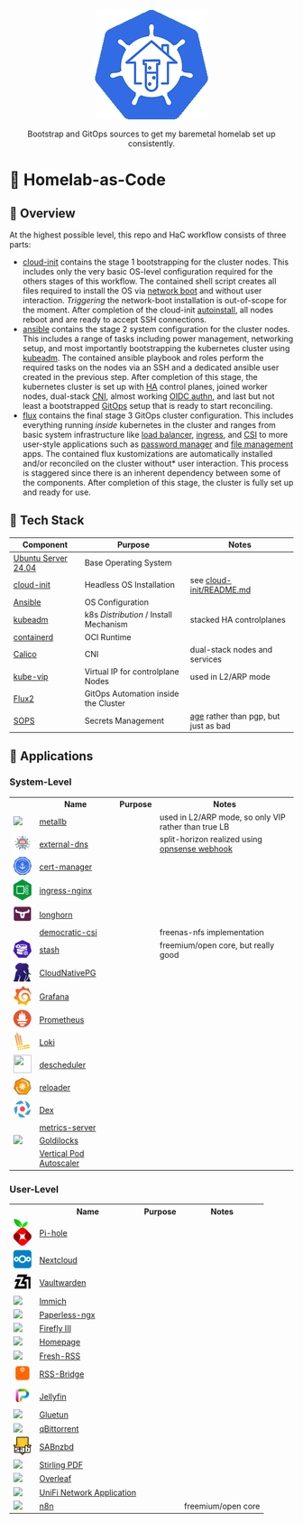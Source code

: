 <div align="center">

![alt text](logo.png "Title")

Bootstrap and GitOps sources to get my baremetal homelab set up consistently.

</div>

# 🏡 Homelab-as-Code

## 🔰 Overview

At the highest possible level, this repo and HaC workflow consists of three parts:
- [cloud-init](cloud-init) contains the stage 1 bootstrapping for the cluster nodes.
  This includes only the very basic OS-level configuration required for the others stages of this workflow.
  The contained shell script creates all files required to install the OS via [network boot](https://ubuntu.com/server/docs/how-to-netboot-the-server-installer-on-amd64) and without user interaction.
  _Triggering_ the network-boot installation is out-of-scope for the moment.
  After completion of the cloud-init [autoinstall](https://canonical-subiquity.readthedocs-hosted.com/en/latest/intro-to-autoinstall.html), all nodes reboot and are ready to accept SSH connections.
- [ansible](ansible) contains the stage 2 system configuration for the cluster nodes.
  This includes a range of tasks including power management, networking setup, and most importantly bootstrapping the kubernetes cluster using [kubeadm](https://kubernetes.io/docs/reference/setup-tools/kubeadm/).
  The contained ansible playbook and roles perform the required tasks on the nodes via an SSH and a dedicated ansible user created in the previous step.
  After completion of this stage, the kubernetes cluster is set up with [HA](https://kube-vip.io/) control planes, joined worker nodes, dual-stack [CNI](https://www.tigera.io/tigera-products/calico/), almost working [OIDC authn](https://dexidp.io/), and last but not least a bootstrapped [GitOps](https://fluxcd.io/) setup that is ready to start reconciling.
- [flux](flux) contains the final stage 3 GitOps cluster configuration.
  This includes everything running _inside_ kubernetes in the cluster and ranges from basic system infrastructure like [load balancer](https://metallb.io/), [ingress](https://kubernetes.github.io/ingress-nginx/), and [CSI](https://longhorn.io/) to more user-style applications such as [password manager](https://bitwarden.com/) and [file management](https://nextcloud.com/) apps.
  The contained flux kustomizations are automatically installed and/or reconciled on the cluster without* user interaction.
  This process is staggered since there is an inherent dependency between some of the components.
  After completion of this stage, the cluster is fully set up and ready for use.

## 📐 Tech Stack

| Component                                                            | Purpose                                | Notes                                                               |
| -------------------------------------------------------------------- | -------------------------------------- | ------------------------------------------------------------------- |
| [Ubuntu Server 24.04](https://ubuntu.com/server)                     | Base Operating System                  |                                                                     |
| [cloud-init](https://cloud-init.io/)                                 | Headless OS Installation               | see [cloud-init/README.md](cloud-init/README.md)                    |
| [Ansible](https://ansible.com/)                                      | OS Configuration                       |                                                                     |
| [kubeadm](https://kubernetes.io/docs/reference/setup-tools/kubeadm/) | k8s _Distribution_ / Install Mechanism | stacked HA controlplanes                                            |
| [containerd](https://containerd.io/)                                 | OCI Runtime                            |                                                                     |
| [Calico](https://www.tigera.io/tigera-products/calico/)              | CNI                                    | dual-stack nodes and services                                       |
| [kube-vip](https://kube-vip.io/)                                     | Virtual IP for controlplane Nodes      | used in L2/ARP mode                                                 |
| [Flux2](https://fluxcd.io)                                           | GitOps Automation inside the Cluster   |                                                                     |
| [SOPS](https://getsops.io/)                                          | Secrets Management                     | [age](https://age-encryption.org/) rather than pgp, but just as bad |

## 📱 Applications

### System-Level

<table>
    <tr>
        <th></th>
        <th>Name</th>
        <th>Purpose</th>
        <th>Notes</th>
    </tr>
    <tr>
        <td><img width="32" src="https://raw.githubusercontent.com/metallb/metallb/refs/heads/main/website/static/images/logo/metallb-blue.svg"></td>
        <td><a href="https://metallb.io/">metallb</a></td>
        <td></td>
        <td>used in L2/ARP mode, so only VIP rather than true LB</td>
    </tr>
    <tr>
        <td><img width="32" src="https://raw.githubusercontent.com/kubernetes-sigs/external-dns/refs/heads/master/docs/img/external-dns.png"></td>
        <td><a href="https://kubernetes-sigs.github.io/external-dns/">external-dns</a></td>
        <td></td>
        <td>split-horizon realized using <a href="https://github.com/jobs62/opnsense_unbound_external-dns_webhook">opnsense webhook</a></td>
    </tr>
    <tr>
        <td><img width="32" src="https://raw.githubusercontent.com/cert-manager/cert-manager/refs/heads/master/logo/logo.svg"></td>
        <td><a href="https://cert-manager.io/">cert-manager</a></td>
        <td></td>
        <td></td>
    </tr>
      <tr>
        <td><img width="32" src="https://raw.githubusercontent.com/nginx/nginx.org/refs/heads/main/img/ingress_logo.svg"></td>
        <td><a href="https://kubernetes.github.io/ingress-nginx/">ingress-nginx</a></td>
        <td></td>
        <td></td>
    </tr>
    <tr>
        <td><img width="32" src="https://raw.githubusercontent.com/longhorn/website/refs/heads/master/static/img/logos/longhorn-icon-color.png"></td>
        <td><a href="https://longhorn.io/">longhorn</a></td>
        <td></td>
        <td></td>
    </tr>
    <tr>
        <td></td>
        <td><a href="https://github.com/democratic-csi/democratic-csi">democratic-csi</a></td>
        <td></td>
        <td>freenas-nfs implementation</td>
    </tr>
    <tr>
        <td><img width="32" src="https://raw.githubusercontent.com/stashed/website/refs/heads/master/static/assets/images/products/kubestash/kubestash-icon.svg"></td>
        <td><a href="https://stash.run/">stash</a></td>
        <td></td>
        <td>freemium/open core, but really good</td>
    </tr>
    <tr>
        <td><img width="32" src="https://raw.githubusercontent.com/cloudnative-pg/cloudnative-pg.github.io/refs/heads/main/assets/images/hero_image.svg"></td>
        <td><a href="https://cloudnative-pg.io/">CloudNativePG</a></td>
        <td></td>
        <td></td>
    </tr>
    <tr>
        <td><img width="32" src="https://raw.githubusercontent.com/grafana/grafana/refs/heads/main/public/img/grafana_icon.svg"></td>
        <td><a href="https://grafana.com/grafana/">Grafana</a></td>
        <td></td>
        <td></td>
    </tr>
    <tr>
        <td><img width="32" src="https://raw.githubusercontent.com/prometheus/prometheus/refs/heads/main/documentation/images/prometheus-logo.svg"></td>
        <td><a href="https://prometheus.io/">Prometheus</a></td>
        <td></td>
        <td></td>
    </tr>
    <tr>
        <td><img width="32" src="https://raw.githubusercontent.com/grafana/loki/refs/heads/main/docs/sources/logo.png"></td>
        <td><a href="https://grafana.com/loki/">Loki</a></td>
        <td></td>
        <td></td>
    </tr>
    <tr>
        <td><img height="32" width="32" src="https://raw.githubusercontent.com/kubernetes-sigs/descheduler/refs/heads/master/assets/logo/descheduler-stacked-color.png"></td>
        <td><a href="https://sigs.k8s.io/descheduler">descheduler</a></td>
        <td></td>
        <td></td>
    </tr>
    <tr>
        <td><img width="32" src="https://raw.githubusercontent.com/stakater/Reloader/refs/heads/master/assets/web/reloader-round-100px.png"></td>
        <td><a href="https://docs.stakater.com/reloader/">reloader</a></td>
        <td></td>
        <td></td>
    </tr>
    <tr>
        <td><img width="32" src="https://raw.githubusercontent.com/dexidp/website/refs/heads/main/static/img/logos/dex-glyph-color.svg"></td>
        <td><a href="https://dexidp.io/">Dex</a></td>
        <td></td>
        <td></td>
    </tr>
    <tr>
        <td></td>
        <td><a href="https://kubernetes-sigs.github.io/metrics-server/">metrics-server</a></td>
        <td></td>
        <td></td>
    </tr>
    <tr>
        <td><img width="32" src="https://raw.githubusercontent.com/FairwindsOps/goldilocks/refs/heads/master/pkg/dashboard/assets/images/favicon.ico"></td>
        <td><a href="https://goldilocks.docs.fairwinds.com/">Goldilocks</a></td>
        <td></td>
        <td></td>
    </tr>
    <tr>
        <td></td>
        <td><a href="https://github.com/kubernetes/autoscaler/tree/master/vertical-pod-autoscaler">Vertical Pod Autoscaler</a></td>
        <td></td>
        <td></td>
    </tr>
</table>

### User-Level

<table>
    <tr>
        <th></th>
        <th>Name</th>
        <th>Purpose</th>
        <th>Notes</th>
    </tr>
    <tr>
        <td><img width="32" src="https://raw.githubusercontent.com/pi-hole/docs/refs/heads/master/docs/images/logo.svg"></td>
        <td><a href="https://pi-hole.net/">Pi-hole</a></td>
        <td></td>
        <td></td>
    </tr>
    <tr>
        <td><img width="32" src="https://raw.githubusercontent.com/nextcloud/server/refs/heads/master/core/img/favicon.png"></td>
        <td><a href="https://nextcloud.com/">Nextcloud</a></td>
        <td></td>
        <td></td>
    </tr>
    <tr>
        <td><img width="32" src="https://raw.githubusercontent.com/dani-garcia/vaultwarden/refs/heads/main/resources/vaultwarden-icon.svg"></td>
        <td><a href="https://github.com/dani-garcia/vaultwarden">Vaultwarden</a></td>
        <td></td>
        <td></td>
    </tr>
    <tr>
        <td><img width="32" src="https://raw.githubusercontent.com/immich-app/immich/refs/heads/main/web/static/favicon.ico"></td>
        <td><a href="https://immich.app/">Immich</a></td>
        <td></td>
        <td></td>
    </tr>
    <tr>
        <td><img width="32" src="https://raw.githubusercontent.com/paperless-ngx/paperless-ngx/refs/heads/dev/docs/assets/favicon.png"></td>
        <td><a href="https://docs.paperless-ngx.com/">Paperless-ngx</a></td>
        <td></td>
        <td></td>
    </tr>
    <tr>
        <td><img width="32" src="https://raw.githubusercontent.com/firefly-iii/firefly-iii/refs/heads/main/public/favicon.ico"></td>
        <td><a href="https://www.firefly-iii.org/">Firefly III</a></td>
        <td></td>
        <td></td>
    </tr>
    <tr>
        <td><img width="32" src="https://raw.githubusercontent.com/gethomepage/homepage/refs/heads/dev/public/homepage.ico"></td>
        <td><a href="https://gethomepage.dev/">Homepage</a></td>
        <td></td>
        <td></td>
    </tr>
    <tr>
        <td><img width="32" src="https://raw.githubusercontent.com/FreshRSS/freshrss.org/refs/heads/main/static/favicon.ico"></td>
        <td><a href="https://freshrss.org/index.html">Fresh-RSS</a></td>
        <td></td>
        <td></td>
    </tr>
    <tr>
        <td><img width="32" src="https://raw.githubusercontent.com/RSS-Bridge/rss-bridge/refs/heads/master/static/favicon.svg"></td>
        <td><a href="https://rss-bridge.org/">RSS-Bridge</a></td>
        <td></td>
        <td></td>
    </tr>
    <tr>
        <td><img width="32" src="https://raw.githubusercontent.com/jellyfin/jellyfin-web/refs/heads/master/src/assets/img/icon-transparent.png"></td>
        <td><a href="https://jellyfin.org/">Jellyfin</a></td>
        <td></td>
        <td></td>
    </tr>
    <tr>
        <td><img width="32" src="https://raw.githubusercontent.com/qdm12/gluetun/refs/heads/master/doc/logo.svg"></td>
        <td><a href="https://github.com/qdm12/gluetun/">Gluetun</a></td>
        <td></td>
        <td></td>
    </tr>
    <tr>
        <td><img width="32" src="https://raw.githubusercontent.com/qbittorrent/qBittorrent-website/refs/heads/master/src/favicon.svg"></td>
        <td><a href="https://www.qbittorrent.org/">qBittorrent</a></td>
        <td></td>
        <td></td>
    </tr>
    <tr>
        <td><img width="32" src="https://raw.githubusercontent.com/sabnzbd/sabnzbd/refs/heads/develop/interfaces/Config/templates/staticcfg/images/logo-small.svg"></td>
        <td><a href="https://sabnzbd.org/">SABnzbd</a></td>
        <td></td>
        <td></td>
    </tr>
    <tr>
        <td><img width="32" src="https://raw.githubusercontent.com/Stirling-Tools/Stirling-PDF/refs/heads/main/docs/stirling-transparent.svg"></td>
        <td><a href="https://www.stirlingpdf.com/">Stirling PDF</a></td>
        <td></td>
        <td></td>
    </tr>
    <tr>
        <td><img width="32" src="https://raw.githubusercontent.com/overleaf/overleaf/refs/heads/main/services/web/public/favicon.svg"></td>
        <td><a href="https://overleaf.com/">Overleaf</a></td>
        <td></td>
        <td></td>
    </tr>
    <tr>
        <td><img width="32" src="https://cdn.jsdelivr.net/gh/selfhst/icons/svg/ubiquiti-unifi.svg"></td>
        <td><a href="https://ui.com/consoles">UniFi Network Application</a></td>
        <td></td>
        <td></td>
    </tr>
    <tr>
        <td><img width="32" src="https://raw.githubusercontent.com/n8n-io/n8n-docs/refs/heads/main/docs/_images/favicon.ico"></td>
        <td><a href="https://n8n.io/">n8n</a></td>
        <td></td>
        <td>freemium/open core</td>
    </tr>
</table>